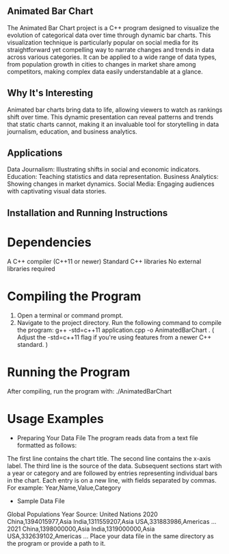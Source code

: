 ## Animated Bar Chart
The Animated Bar Chart project is a C++ program designed to visualize the evolution of categorical data over time through dynamic bar charts. This visualization technique is particularly popular on social media for its straightforward yet compelling way to narrate changes and trends in data across various categories. It can be applied to a wide range of data types, from population growth in cities to changes in market share among competitors, making complex data easily understandable at a glance.

## Why It's Interesting
Animated bar charts bring data to life, allowing viewers to watch as rankings shift over time. This dynamic presentation can reveal patterns and trends that static charts cannot, making it an invaluable tool for storytelling in data journalism, education, and business analytics.

## Applications
Data Journalism: Illustrating shifts in social and economic indicators.
Education: Teaching statistics and data representation.
Business Analytics: Showing changes in market dynamics.
Social Media: Engaging audiences with captivating visual data stories.

## Installation and Running Instructions

# Dependencies
A C++ compiler (C++11 or newer)
Standard C++ libraries
No external libraries required

# Compiling the Program
1) Open a terminal or command prompt.
2) Navigate to the project directory.
Run the following command to compile the program: g++ -std=c++11 application.cpp -o AnimatedBarChart . 
( Adjust the -std=c++11 flag if you're using features from a newer C++ standard. )

# Running the Program
After compiling, run the program with: ./AnimatedBarChart

# Usage Examples

- Preparing Your Data File
The program reads data from a text file formatted as follows:

The first line contains the chart title.
The second line contains the x-axis label.
The third line is the source of the data.
Subsequent sections start with a year or category and are followed by entries representing individual bars in the chart. Each entry is on a new line, with fields separated by commas. For example: Year,Name,Value,Category

- Sample Data File

Global Populations
Year
Source: United Nations
2020
China,1394015977,Asia
India,1311559207,Asia
USA,331883986,Americas
...
2021
China,1398000000,Asia
India,1319000000,Asia
USA,332639102,Americas
...
Place your data file in the same directory as the program or provide a path to it.
